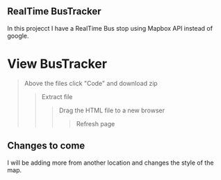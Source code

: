 ## RealTime BusTracker
In this projecct I have a RealTime Bus stop using Mapbox API instead of google.

# View BusTracker
> Above the files click  "Code" and download zip
>> Extract file 
>>> Drag the HTML file to a new browser 
>>>> Refresh page

## Changes to come
I will be adding more from another location and changes the style of the map.  
